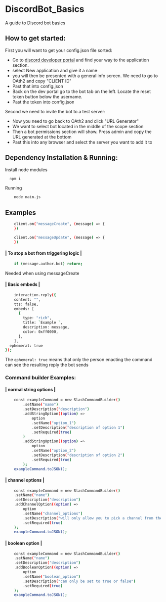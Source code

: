 
# DiscordBot_Basics

A guide to Discord bot basics


## How to get started:

First you will want to get your config.json file sorted:
- Go to [discord developer portal](https://discord.com/developers/applications) and find your way to the application section.
- select New application and give it a name
- you will then be presented with a general info screen. We need to go to OAth2 and copy "CLIENT ID"
- Past that into config.json 
- Back on the dev portal go to the bot tab on the left. Locate the reset token button below the username.
- Past the token into config.json

Second we need to invite the bot to a test server:
 
- Now you need to go back to OAth2 and click "URL Generator" 
- We want to select bot located in the middle of the scope section
- Then a bot permissions section will show. Press admin and copy the URL generated at the bottom 
- Past this into any browser and select the server you want to add it to
    




## Dependency Installation & Running:

Install node modules

```bash
  npm i
```
Running 
```bash
    node main.js
```



## Examples

```bash
    client.on("messageCreate", (message) => {
    })
```
```bash
    client.on("messageUpdate", (message) => {
    })
```

#### | To stop a bot from triggering logic |
```bash
    if (message.author.bot) return;
```
Needed when using messageCreate

#### | Basic embeds |
```bash 
    interaction.reply({
    content: "",
    tts: false,
    embeds: [
      {
        type: "rich",
        title: `Example `,
        description: message,
        color: 0xff0000,
      },
    ],
  ephemeral: true
});
```
The  ```ephemeral: true``` means that only the person enacting the command can see the resulting reply the bot sends

### Command builder Examples:
#### | normal string options |
```bash
    const exampleCommand = new SlashCommandBuilder()
        .setName("name")
        .setDescription("description")
        .addStringOption((option) =>
            option
            .setName("option_1")
            .setDescription("description of option 1")
            .setRequired(true)
        )
        .addStringOption((option) =>
            option
            .setName("option_2")
            .setDescription("description of option 2")
            .setRequired(true)
        );
    exampleCommand.toJSON();
```
#### | channel options | 
```bash
    const exampleCommand = new SlashCommandBuilder()
    .setName("name")
    .setDescription("description")
    .addChannelOption((option) =>
        option
        .setName("channel_options")
        .setDescription("will only allow you to pick a channel from the server")
        .setRequired(true)
    );
    exampleCommand.toJSON();
```
#### | boolean option |
```bash
    const exampleCommand = new SlashCommandBuilder()
    .setName("name")
    .setDescription("description")
    .addBooleanOption((option) =>
        option
        .setName("boolean_option")
        .setDescription("can only be set to true or false")
        .setRequired(true)
    );
    exampleCommand.toJSON();
```
